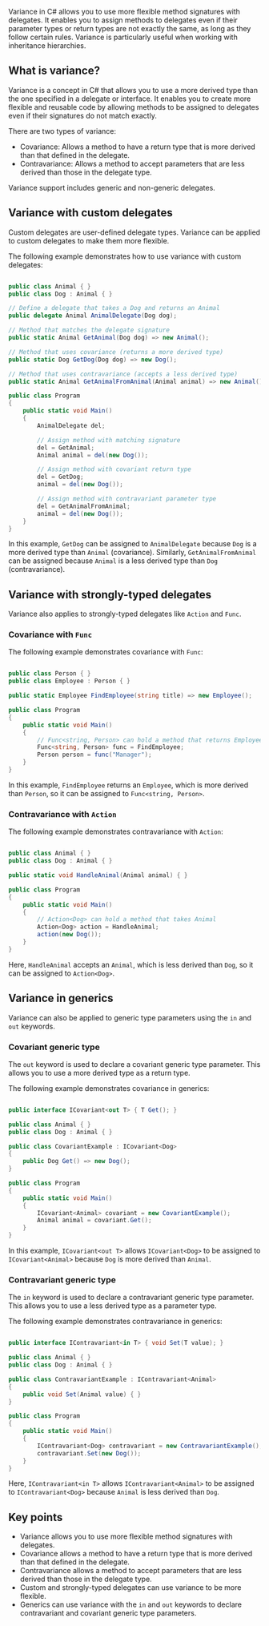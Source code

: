 Variance in C# allows you to use more flexible method signatures with delegates. It enables you to assign methods to delegates even if their parameter types or return types are not exactly the same, as long as they follow certain rules. Variance is particularly useful when working with inheritance hierarchies.

## What is variance?

Variance is a concept in C# that allows you to use a more derived type than the one specified in a delegate or interface. It enables you to create more flexible and reusable code by allowing methods to be assigned to delegates even if their signatures do not match exactly.

There are two types of variance:

- Covariance: Allows a method to have a return type that is more derived than that defined in the delegate.
- Contravariance: Allows a method to accept parameters that are less derived than those in the delegate type.

Variance support includes generic and non-generic delegates.

## Variance with custom delegates

Custom delegates are user-defined delegate types. Variance can be applied to custom delegates to make them more flexible.

The following example demonstrates how to use variance with custom delegates:

```csharp

public class Animal { }
public class Dog : Animal { }

// Define a delegate that takes a Dog and returns an Animal
public delegate Animal AnimalDelegate(Dog dog);

// Method that matches the delegate signature
public static Animal GetAnimal(Dog dog) => new Animal();

// Method that uses covariance (returns a more derived type)
public static Dog GetDog(Dog dog) => new Dog();

// Method that uses contravariance (accepts a less derived type)
public static Animal GetAnimalFromAnimal(Animal animal) => new Animal();

public class Program
{
    public static void Main()
    {
        AnimalDelegate del;

        // Assign method with matching signature
        del = GetAnimal;
        Animal animal = del(new Dog());

        // Assign method with covariant return type
        del = GetDog;
        animal = del(new Dog());

        // Assign method with contravariant parameter type
        del = GetAnimalFromAnimal;
        animal = del(new Dog());
    }
}

```

In this example, `GetDog` can be assigned to `AnimalDelegate` because `Dog` is a more derived type than `Animal` (covariance). Similarly, `GetAnimalFromAnimal` can be assigned because `Animal` is a less derived type than `Dog` (contravariance).

## Variance with strongly-typed delegates

Variance also applies to strongly-typed delegates like `Action` and `Func`.

### Covariance with `Func`

The following example demonstrates covariance with `Func`:

```csharp

public class Person { }
public class Employee : Person { }

public static Employee FindEmployee(string title) => new Employee();

public class Program
{
    public static void Main()
    {
        // Func<string, Person> can hold a method that returns Employee
        Func<string, Person> func = FindEmployee;
        Person person = func("Manager");
    }
}

```

In this example, `FindEmployee` returns an `Employee`, which is more derived than `Person`, so it can be assigned to `Func<string, Person>`.

### Contravariance with `Action`

The following example demonstrates contravariance with `Action`:

```csharp

public class Animal { }
public class Dog : Animal { }

public static void HandleAnimal(Animal animal) { }

public class Program
{
    public static void Main()
    {
        // Action<Dog> can hold a method that takes Animal
        Action<Dog> action = HandleAnimal;
        action(new Dog());
    }
}

```

Here, `HandleAnimal` accepts an `Animal`, which is less derived than `Dog`, so it can be assigned to `Action<Dog>`.

## Variance in generics

Variance can also be applied to generic type parameters using the `in` and `out` keywords.

### Covariant generic type

The `out` keyword is used to declare a covariant generic type parameter. This allows you to use a more derived type as a return type.

The following example demonstrates covariance in generics:

```csharp

public interface ICovariant<out T> { T Get(); }

public class Animal { }
public class Dog : Animal { }

public class CovariantExample : ICovariant<Dog>
{
    public Dog Get() => new Dog();
}

public class Program
{
    public static void Main()
    {
        ICovariant<Animal> covariant = new CovariantExample();
        Animal animal = covariant.Get();
    }
}


```

In this example, `ICovariant<out T>` allows `ICovariant<Dog>` to be assigned to `ICovariant<Animal>` because `Dog` is more derived than `Animal`.

### Contravariant generic type

The `in` keyword is used to declare a contravariant generic type parameter. This allows you to use a less derived type as a parameter type.

The following example demonstrates contravariance in generics:

```csharp

public interface IContravariant<in T> { void Set(T value); }

public class Animal { }
public class Dog : Animal { }

public class ContravariantExample : IContravariant<Animal>
{
    public void Set(Animal value) { }
}

public class Program
{
    public static void Main()
    {
        IContravariant<Dog> contravariant = new ContravariantExample();
        contravariant.Set(new Dog());
    }
}

```

Here, `IContravariant<in T>` allows `IContravariant<Animal>` to be assigned to `IContravariant<Dog>` because `Animal` is less derived than `Dog`.

## Key points

- Variance allows you to use more flexible method signatures with delegates.
- Covariance allows a method to have a return type that is more derived than that defined in the delegate.
- Contravariance allows a method to accept parameters that are less derived than those in the delegate type.
- Custom and strongly-typed delegates can use variance to be more flexible.
- Generics can use variance with the `in` and `out` keywords to declare contravariant and covariant generic type parameters.

